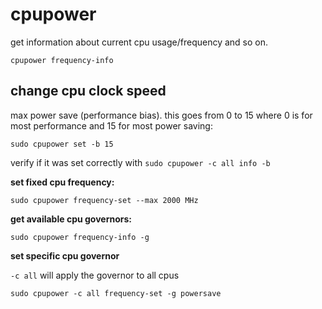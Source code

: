 # cpupower

get information about current cpu usage/frequency and so on.

```
cpupower frequency-info
```

## change cpu clock speed

max power save (performance bias). this goes from 0 to 15 where 0 is for most performance and 15 for most power saving:

```
sudo cpupower set -b 15
```

verify if it was set correctly with `sudo cpupower -c all info -b`

**set fixed cpu frequency:**

```
sudo cpupower frequency-set --max 2000 MHz
```

**get available cpu governors:**

```
sudo cpupower frequency-info -g
```

**set specific cpu governor**

`-c all` will apply the governor to all cpus

```
sudo cpupower -c all frequency-set -g powersave
```
